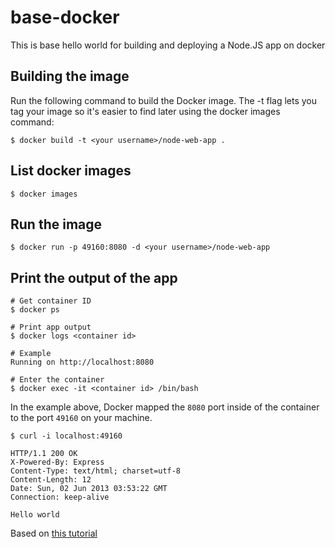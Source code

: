# base-docker
This is base hello world for building and deploying a Node.JS app on docker

## Building the image
Run the following command to build the Docker image. The -t flag lets you tag your image so it's easier to find later using the docker images command:
 
    $ docker build -t <your username>/node-web-app .

## List docker images
    $ docker images

## Run the image
    $ docker run -p 49160:8080 -d <your username>/node-web-app

## Print the output of the app
    # Get container ID
    $ docker ps
    
    # Print app output
    $ docker logs <container id>
    
    # Example
    Running on http://localhost:8080
    
    # Enter the container
    $ docker exec -it <container id> /bin/bash

In the example above, Docker mapped the `8080` port inside of the container to the port `49160` on your machine.
    
`
    $ curl -i localhost:49160
`
    
    HTTP/1.1 200 OK
    X-Powered-By: Express
    Content-Type: text/html; charset=utf-8
    Content-Length: 12
    Date: Sun, 02 Jun 2013 03:53:22 GMT
    Connection: keep-alive
    
    Hello world

Based on [this tutorial](https://nodejs.org/en/docs/guides/nodejs-docker-webapp/)
